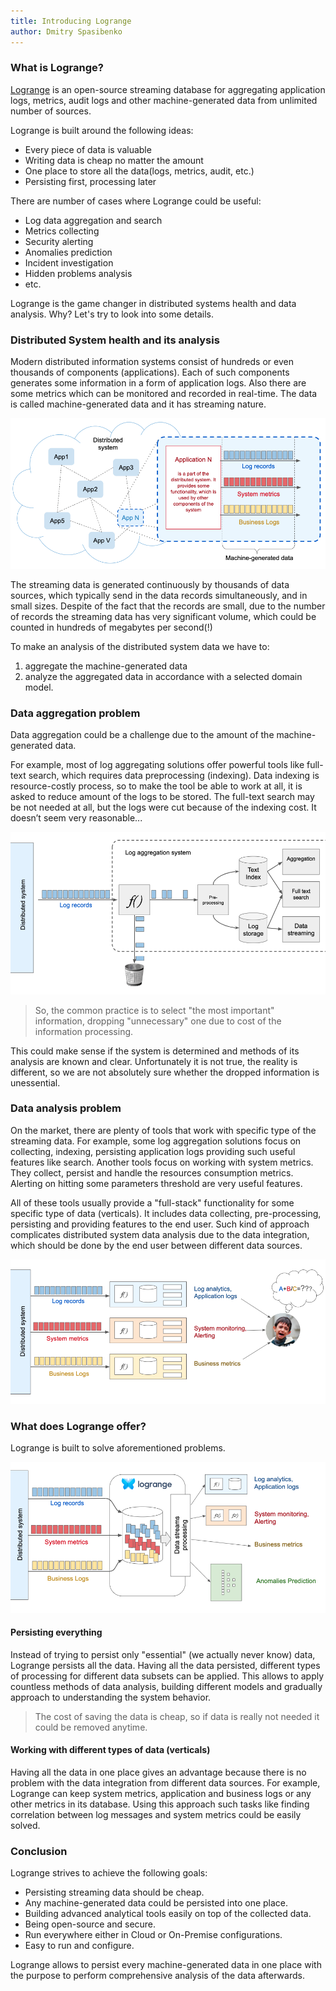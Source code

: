 ```yaml
---
title: Introducing Logrange
author: Dmitry Spasibenko
---
```


### What is Logrange?
[Logrange](https://github.com/logrange/logrange) is an open-source streaming database for aggregating application logs, metrics, audit logs and other machine-generated data from unlimited number of sources.

Logrange is built around the following ideas:
- Every piece of data is valuable
- Writing data is cheap no matter the amount
- One place to store all the data(logs, metrics, audit, etc.)
- Persisting first, processing later

There are number of cases where Logrange could be useful:
- Log data aggregation and search
- Metrics collecting
- Security alerting
- Anomalies prediction
- Incident investigation
- Hidden problems analysis
- etc.

Logrange is the game changer in distributed systems health and data analysis. Why? Let's try to look into some details.
 
### Distributed System health and its analysis
Modern distributed information systems consist of hundreds or even thousands of components (applications). Each of such components generates some information in a form of application logs. Also there are some metrics which can be monitored and recorded in real-time. The data is called machine-generated data and it has streaming nature.

![](assets/introduction/pic1.png)

The streaming data is generated continuously by thousands of data sources, which typically send in the data records simultaneously, and in small sizes. Despite of the fact that the records are small, due to the number of records the streaming data has very significant volume, which could be counted in hundreds of megabytes per second(!)

To make an analysis of the distributed system data we have to:
1. aggregate the machine-generated data 
2. analyze the aggregated data in accordance with a selected domain model.

### Data aggregation problem
Data aggregation could be a challenge due to the amount of the machine-generated data.

For example, most of log aggregating solutions offer powerful tools like full-text search, which requires data preprocessing (indexing). Data indexing is resource-costly process, so to make the tool be able to work at all, it is asked to reduce amount of the logs to be stored. The full-text search may be not needed at all, but the logs were cut because of the indexing cost. It doesn’t seem very reasonable...

![](assets/introduction/pic2.png)

> So, the common practice is to select "the most important" information, dropping "unnecessary" one due to cost of the information processing. 

This could make sense if the system is determined and methods of its analysis are known and clear. Unfortunately it is not true, the reality is different, so we are not absolutely sure whether the dropped information is unessential.

### Data analysis problem
On the market, there are plenty of tools that work with specific type of the streaming data. For example, some log aggregation solutions focus on collecting, indexing, persisting application logs providing such useful features like search. Another tools focus on working with system metrics. They collect, persist and handle the resources consumption metrics. Alerting on hitting some parameters threshold are very useful features.

All of these tools usually provide a "full-stack" functionality for some specific type of data (verticals). It includes data collecting, pre-processing, persisting and providing features to the end user. Such kind of approach complicates distributed system data analysis due to the data integration, which should be done by the end user between different data sources.

![](assets/introduction/pic3.png)

### What does Logrange offer?
Logrange is built to solve aforementioned problems. 

![](assets/introduction/pic4.png)

#### Persisting everything
Instead of trying to persist only "essential" (we actually never know) data, Logrange persists all the data. Having all the data persisted, different types of processing for different data subsets can be applied. This allows to apply countless methods of data analysis, building different models and gradually approach to understanding the system behavior. 

> The cost of saving the data is cheap, so if data is really not needed it could be removed anytime.

#### Working with different types of data (verticals)
Having all the data in one place gives an advantage because there is no problem with the data integration from different data sources. For example, Logrange can keep system metrics, application and business logs or any other metrics in its database. Using this approach such tasks like finding correlation between log messages and system metrics could be easily solved.

### Conclusion
Logrange strives to achieve the following goals:
- Persisting streaming data should be cheap. 
- Any machine-generated data could be persisted into one place.
- Building advanced analytical tools easily on top of the collected data.
- Being open-source and secure.
- Run everywhere either in Cloud or On-Premise configurations.
- Easy to run and configure.

Logrange allows to persist every machine-generated data in one place with the purpose to perform comprehensive analysis of the data afterwards.